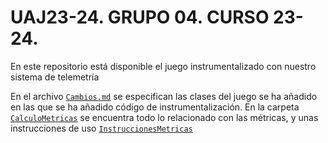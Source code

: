 # UAJ23-24. GRUPO 04. CURSO 23-24.
En este repositorio está disponible el juego instrumentalizado con nuestro sistema de telemetría

En el archivo [`Cambios.md`](/Cambios.md) se especifican las clases del juego se ha añadido en las que se ha añadido código de instrumentalización.
En la carpeta [`CalculoMetricas`](/CalculoMetricas) se encuentra todo lo relacionado con las métricas, y unas instrucciones de uso [`InstruccionesMetricas`](/CalculoMetricas/InstruccionesMetricas.md)
